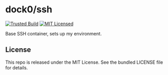 dock0/ssh
=======

[![Trusted Build](http://img.shields.io/badge/trusted-build-green.svg)](https://index.docker.io/u/dock0/ssh/)
[![MIT Licensed](http://img.shields.io/badge/license-MIT-green.svg)](https://tldrlegal.com/license/mit-license)

Base SSH container, sets up my environment.

## License

This repo is released under the MIT License. See the bundled LICENSE file for details.

